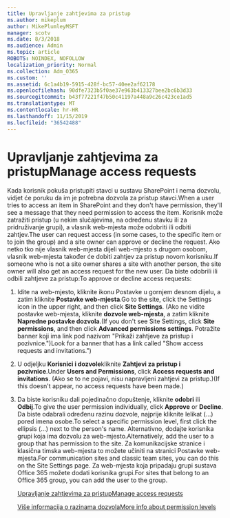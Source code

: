 ```yaml
---
title: Upravljanje zahtjevima za pristup
ms.author: mikeplum
author: MikePlumleyMSFT
manager: scotv
ms.date: 8/3/2018
ms.audience: Admin
ms.topic: article
ROBOTS: NOINDEX, NOFOLLOW
localization_priority: Normal
ms.collection: Adm_O365
ms.custom: ''
ms.assetid: 6c1a4b19-5915-428f-bc57-40ee2af62178
ms.openlocfilehash: 90dfe7323b5f0ae37e963b413327bee2bc6b3d33
ms.sourcegitcommit: b43f77221f47b50c41197a448a9c26c423ce1ad5
ms.translationtype: MT
ms.contentlocale: hr-HR
ms.lasthandoff: 11/15/2019
ms.locfileid: "36542488"
---
```

# <a name="manage-access-requests"></a><span data-ttu-id="1fe92-102">Upravljanje zahtjevima za pristup</span><span class="sxs-lookup"><span data-stu-id="1fe92-102">Manage access requests</span></span>

<span data-ttu-id="1fe92-103">Kada korisnik pokuša pristupiti stavci u sustavu SharePoint i nema dozvolu, vidjet će poruku da im je potrebna dozvola za pristup stavci.</span><span class="sxs-lookup"><span data-stu-id="1fe92-103">When a user tries to access an item in SharePoint and they don't have permission, they'll see a message that they need permission to access the item.</span></span> <span data-ttu-id="1fe92-104">Korisnik može zatražiti pristup (u nekim slučajevima, na određenu stavku ili za pridruživanje grupi), a vlasnik web-mjesta može odobriti ili odbiti zahtjev.</span><span class="sxs-lookup"><span data-stu-id="1fe92-104">The user can request access (in some cases, to the specific item or to join the group) and a site owner can approve or decline the request.</span></span> <span data-ttu-id="1fe92-105">Ako netko tko nije vlasnik web-mjesta dijeli web-mjesto s drugom osobom, vlasnik web-mjesta također će dobiti zahtjev za pristup novom korisniku.</span><span class="sxs-lookup"><span data-stu-id="1fe92-105">If someone who is not a site owner shares a site with another person, the site owner will also get an access request for the new user.</span></span> <span data-ttu-id="1fe92-106">Da biste odobrili ili odbili zahtjeve za pristup:</span><span class="sxs-lookup"><span data-stu-id="1fe92-106">To approve or decline access requests:</span></span>
  
1. <span data-ttu-id="1fe92-107">Idite na web-mjesto, kliknite ikonu Postavke u gornjem desnom dijelu, a zatim kliknite **Postavke web-mjesta**.</span><span class="sxs-lookup"><span data-stu-id="1fe92-107">Go to the site, click the Settings icon in the upper right, and then click **Site Settings**.</span></span> <span data-ttu-id="1fe92-108">(Ako ne vidite postavke web-mjesta, kliknite **dozvole web-mjesta**, a zatim kliknite **Napredne postavke dozvola**.</span><span class="sxs-lookup"><span data-stu-id="1fe92-108">(If you don't see Site Settings, click **Site permissions**, and then click **Advanced permissions settings**.</span></span> <span data-ttu-id="1fe92-109">Potražite banner koji ima link pod nazivom "Prikaži zahtjeve za pristup i pozivnice.")</span><span class="sxs-lookup"><span data-stu-id="1fe92-109">Look for a banner that has a link called "Show access requests and invitations.")</span></span>
    
2. <span data-ttu-id="1fe92-110">U odjeljku **Korisnici i dozvole**kliknite **Zahtjevi za pristup i pozivnice**.</span><span class="sxs-lookup"><span data-stu-id="1fe92-110">Under **Users and Permissions**, click **Access requests and invitations**.</span></span> <span data-ttu-id="1fe92-111">(Ako se to ne pojavi, nisu napravljeni zahtjevi za pristup.)</span><span class="sxs-lookup"><span data-stu-id="1fe92-111">(If this doesn't appear, no access requests have been made.)</span></span>
    
3. <span data-ttu-id="1fe92-112">Da biste korisniku dali pojedinačno dopuštenje, kliknite **odobri** ili **Odbij**.</span><span class="sxs-lookup"><span data-stu-id="1fe92-112">To give the user permission individually, click **Approve** or **Decline**.</span></span> <span data-ttu-id="1fe92-113">Da biste odabrali određenu razinu dozvole, najprije kliknite lelikat (...) pored imena osobe.</span><span class="sxs-lookup"><span data-stu-id="1fe92-113">To select a specific permission level, first click the ellipsis (...) next to the person's name.</span></span> <span data-ttu-id="1fe92-114">Alternativno, dodajte korisnika grupi koja ima dozvolu za web-mjesto.</span><span class="sxs-lookup"><span data-stu-id="1fe92-114">Alternatively, add the user to a group that has permission to the site.</span></span> <span data-ttu-id="1fe92-115">Za komunikacijske stranice i klasična timska web-mjesta to možete učiniti na stranici Postavke web-mjesta.</span><span class="sxs-lookup"><span data-stu-id="1fe92-115">For communication sites and classic team sites, you can do this on the Site Settings page.</span></span> <span data-ttu-id="1fe92-116">Za web-mjesta koja pripadaju grupi sustava Office 365 možete dodati korisnika grupi.</span><span class="sxs-lookup"><span data-stu-id="1fe92-116">For sites that belong to an Office 365 group, you can add the user to the group.</span></span>
    
    [<span data-ttu-id="1fe92-117">Upravljanje zahtjevima za pristup</span><span class="sxs-lookup"><span data-stu-id="1fe92-117">Manage access requests </span></span>](https://go.microsoft.com/fwlink/?linkid=2008747)
    
    [<span data-ttu-id="1fe92-118">Više informacija o razinama dozvola</span><span class="sxs-lookup"><span data-stu-id="1fe92-118">More info about permission levels</span></span>](https://go.microsoft.com/fwlink/?linkid=867071)
    

